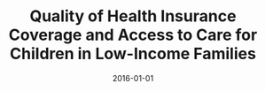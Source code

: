 ---
title: "Quality of Health Insurance Coverage and Access to Care for Children in Low-Income Families"
collection: publications
permalink: /publication/2016-01-01-quality-coverage
excerpt: ''
date: 2016-01-01
venue: 'JAMA Pediatrics'
paperurl: 'https://jamanetwork.com/journals/jamapediatrics/fullarticle/2470859'
citation: 'Kreider, Amanda R., Benjamin French, Jaya Aysola, Brendan Saloner, Kathleen G. Noonan, and David M. Rubin. 2016. &quot;Quality of Health Insurance Coverage and Access to Care for Children in Low-Income Families.&quot; <i>JAMA Pediatrics</i> 170 (1): 43–51.'
---